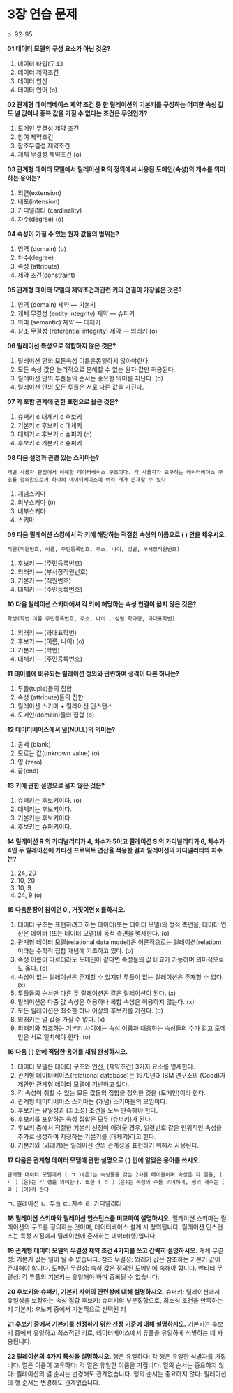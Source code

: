 # 3장 연습 문제

p. 92-95

**01 데이터 모델의 구성 요소가 아닌 것온?**

1. 데이터 타입(구조)
2. 데이터 제약조건
3. 데이터 연산
4. 데이터 언어 (o)

**02 관계형 데이터베이스 제약 조건 중 한 릴레이션의 기본키를 구성하는 어떠한 속성 값도 널 값이나 중복 값을 가질 수 없다는 조건은 무엇인가?**

1. 도메인 무결성 제약 조건
2. 참여 제약조건
3. 참조무결성 제약조건
4. 개체 무결성 제약조건 (o)

**03 관계형 데이터 모델에서 릴레이선 R 의 정의에셔 사용된 도메인(속성)의 개수를 의미하는 용어는?**

1. 외연(extension)
2. 내포(intension)
3. 카디널리티 (cardinality)
4. 차수(degree) (o)

**04 속성이 가질 수 있는 원자 값들의 범위는?**

1. 영역 (domain) (o)
2. 차수(degree)
3. 속성 (attribute)
4. 제약 조건(constraint)

**05 관계형 데이터 모델의 제약조건과관련 키의 연결이 가장옳은 것은?**

1. 영역 (domain) 제약 — 기본키
2. 개체 무결성 (entity integrity) 제약 — 슈퍼키
3. 의미 (semantic) 제약 — 대체키
4. 참조 무결성 (referential integrity) 제약 — 외래키 (o)

**06 릴레이선 특성으로 적합하지 않은 것은?**

1. 릴레이션 안의 모든속성 이름은동일하지 않아야한다.
2. 모든 속성 값은 논리적으로 분해할 수 없는 원자 값만 허용된다.
3. 릴레이션 안의 투플들의 순서는 중요한 의미를 지닌다. (o)
4. 릴레이션 안의 모든 투플은 서로 다른 값을 가진다.

**07 키 포함 관계에 관한 표현으로 옳은 것은?**

1. 슈퍼키 c 대체키 c 후보키
2. 기본키 c 후보키 c 대체키
3. 대체키 c 후보키 c 슈퍼키 (o)
4. 후보키 c 기본키 c 슈퍼키 

**08 다음 설명과 관련 있는 스키마는?**

`개별 사용자 관점에서 이해한 데이터베이스 구조이다. 각 사용자가 요구하는 데이터베이스 구조를 정의함으로써 하나의 데이터베이스에 여러 개가 존재할 수 있다`

1. 개념스키마
2. 외부스키마 (o)
3. 내부스키마
4. 스키마

**09 다음 릴레이션 스킹에서 각 키에 해당하는 적절한 속성의 이름으로 ( ) 안을 채우시오.**

`직원(직원번호, 이름, 주민등록번호, 주소, 나이, 성별, 부서장직원번호)`

1. 후보키 — (주민등록번호)
2. 외래키 — (부서장직원번호)
3. 기본키 — (직원번호)
4. 대체키 — (주민등록번호)

**10 다음 릴레이션 스키마에셔 각 키에 해당하는 속성 연결이 옳지 않은 것은?**

`학생(학번 이름 주민등록번호, 주소, 나이 , 성별 학과명, 과대표학번)`

1. 외래키 — (과대표학번)
2. 후보키 — (이름, 나이) (o)
3. 기본키 — (학번)
4. 대체키 — (주민등록번호)

**11 테이블에 비유되는 릴레이션 정의와 관련하여 성격이 다른 하나는?**

1. 투플(tuple)들의 집합
2. 속성 (attribute)들의 집합
3. 릴레이션 스키마 + 릴레이션 인스턴스
4. 도메인(domain)들의 집합 (o)

**12 데이터베이스에셔 널(NULL)의 의미는?**

1. 공백 (blank)
2. 모르는 값(unknown value) (o)
3. 영 (zero)
4. 끝(end)

**13 키에 관한 설명으로 옳지 않은 것은?**

1. 슈퍼키는 후보키이다. (o)
2. 대체키는 후보키이다.
3. 기본키는 후보키이다.
4. 후보키는 슈퍼키이다. 

**14 릴레이션 R 의 카디널리티가 4, 차수가 5이고 릴레이션 S 의 카디널리티가 6, 차수가 4인 두 릴레이션에 카티션 프로덕트 연산율 적용한 결과 릴레이션의 카디널리티와 차수는?**

1. 24, 20 
2. 10, 20
3. 10, 9
4. 24, 9 (o)

**15 다음문장이 참이먼 0 , 거짓이면 x 를하시오.**

1. 데이터 구조는 표현하려고 하는 데이터(또는 데이터 모델)의 정적 측면을, 데이터 연산은 데이터 (또는 데이터 모델)의 동적 측면을 명세한다. (o)
2. 관계형 데이터 모델(relational data model)은 이론적으로는 릴레이션(relation) 이라는 수학적 집합 개념에 기초하고 있다. (o)
3. 속성 이름이 다르더라도 도메인이 같다면 속성들의 값 비교가 가능하며 의미적으로도 옳다. (o)
4. 속성이 없는 릴레이션은 존재할 수 있지만 투플이 없는 릴레이션은 존재할 수 없다. (x)
5. 투플들의 순서만 다른 두 릴레이션은 같은 릴레이션이 된다. (x)
6. 릴레이션은 다중 값 속성은 허용하나 복합 속성은 허용하지 않는다. (x)
7. 모든 릴레이션은 최소한 하나 이상의 후보키를 가진다. (o)
8. 외래키는 널 값을 가질 수 없다. (x)
9. 외래키와 참조하는 기본키 사이에는 속성 이름과 대응하는 속성들의 수가 같고 도메인은 서로 일치해야 한다. (o)

**16 다음 ( ) 안에 적당한 용어를 채워 완성하시오.**

1. 데이터 모델은 데이터 구조와 연산, (제약조건) 3가지 요소를 명세한다.
2. 관계형 데이터베이스(relational database)는 1970년대 IBM 연구소의 (Codd)가 제안한 관계형 데이터 모델에 기반하고 있다.
3. 각 속성이 취할 수 있는 모든 값들의 집합을 정의한 것을 (도메인)이라 한다.
4. 관계형 데이터베이스 스키마는 (개념) 스키마들의 모임이다.
5. 후보키는 유일성과 (최소성) 조건을 모두 만족해야 한다.
6. 후보키를 포함하는 속성 집합은 모두 (슈퍼키)가 된다.
7. 후보키 중에서 적절한 기본키 선정이 어려울 경우, 일련번호 같은 인위적인 속성을 추가로 생성하여 지정하는 기본키를 (대체키)라고 한다.
8. 기본키와 (외래키)는 릴레이션 간의 관계성을 표현하기 위해서 사용된다.

**17 다음은 관계형 데이터 모뎀에 관한 설명으로 ( ) 안에 알맞은 용어를 쓰시오.**

`관계형 데이터 모델에서 ( ㄱ )(은)는 속성들을 갖는 2차원 테이블이며 속성은 각 열을, ( ㄴ )（은)는 각 행을 의미한다. 또한 ( ㄷ )（은)는 속성의 수를 의미하며, 행의 개수는 ( ㄹ )（이)라 한다`

ㄱ. 릴레이션
ㄴ. 투플
ㄷ. 차수
ㄹ. 카디널리티

**18 릴레이션 스키마와 릴레이션 인스턴스를 비교하여 설명하시오.**
릴레이션 스키마는 릴레이션의 구조를 정의하는 것이며, 데이터베이스 설계 시 정의됩니다.
릴레이션 인스턴스는 특정 시점에서 릴레이션에 존재하는 데이터(행)입니다.

**19 관계형 데이터 모델의 무결성 제약 조건 4가지를 쓰고 간략히 설명하시오.**
개체 무결성: 기본키 값은 널이 될 수 없습니다.
참조 무결성: 외래키 값은 참조하는 기본키 값이 존재해야 합니다.
도메인 무결성: 속성 값은 정의된 도메인에 속해야 합니다.
엔티티 무결성: 각 튜플의 기본키는 유일해야 하며 중복될 수 없습니다.

**20 후보키와 슈퍼키, 기본키 사이의 관련성에 대해 설명하시오.**
슈퍼키: 릴레이션에서 유일성을 보장하는 속성 집합
후보키: 슈퍼키의 부분집합으로, 최소성 조건을 만족하는 키
기본키: 후보키 중에서 기본적으로 선택된 키

**21 후보키 중에서 기본키를 선정하기 위한 선정 기준에 대해 설명하시오.**
기본키는 후보키 중에서 유일하고 최소적인 키로, 데이터베이스에서 튜플을 유일하게 식별하는 데 사용됩니다.

**22 릴레이션의 4가지 특성을 설명하시오.**
행은 유일하다: 각 행은 유일한 식별자를 가집니다.
열은 이름이 고유하다: 각 열은 유일한 이름을 가집니다.
열의 순서는 중요하지 않다: 릴레이션의 열 순서는 변경해도 관계없습니다.
행의 순서는 중요하지 않다: 릴레이션의 행 순서는 변경해도 관계없습니다.



